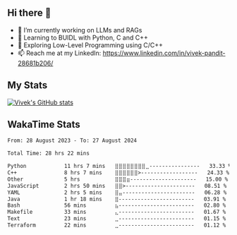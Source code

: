 ## Hi there 👋

- 🔭 I’m currently working on LLMs and RAGs
- 🌱 Learning to BUIDL with Python, C and C++ 
- 🤔 Exploring Low-Level Programming using C/C++  
- 📫 Reach me at my LinkedIn: https://www.linkedin.com/in/vivek-pandit-28681b206/

## My Stats
[![Vivek's GitHub stats](https://github-readme-stats.vercel.app/api?username=ipanditi&show_icons=true&theme=dark)](https://ipanditi.github.io/)

## WakaTime Stats
<!--START_SECTION:waka-->

```txt
From: 28 August 2023 - To: 27 August 2024

Total Time: 28 hrs 22 mins

Python            11 hrs 7 mins   ⣿⣿⣿⣿⣿⣿⣿⣿⣀----------------   33.33 %
C++               8 hrs 7 mins    ⣿⣿⣿⣿⣿⣿>------------------   24.33 %
Other             5 hrs           ⣿⣿⣿⣶---------------------   15.00 %
JavaScript        2 hrs 50 mins   ⣿⣿>----------------------   08.51 %
YAML              2 hrs 5 mins    ⣿⣤-----------------------   06.28 %
Java              1 hr 18 mins    ⣿------------------------   03.91 %
Bash              56 mins         ⣦------------------------   02.80 %
Makefile          33 mins         ⣄------------------------   01.67 %
Text              23 mins         ⣀------------------------   01.15 %
Terraform         22 mins         ⣀------------------------   01.12 %
```

<!--END_SECTION:waka-->


